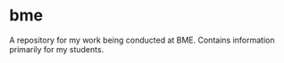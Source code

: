 # bme
A repository for my work being conducted at BME. Contains information primarily for my students.

